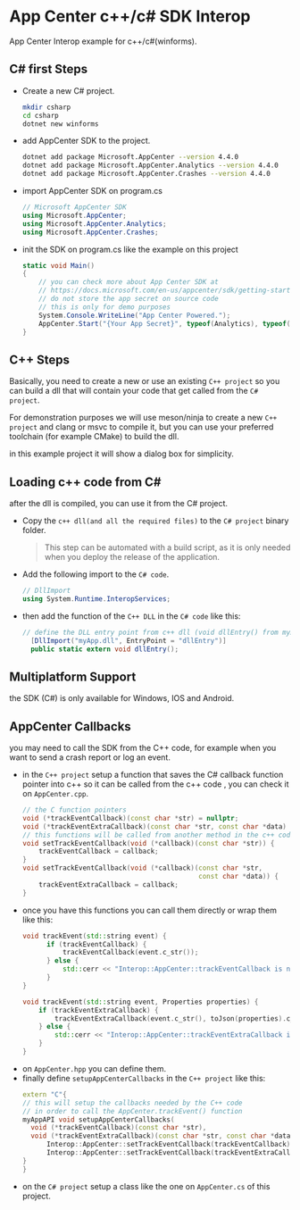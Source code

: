 # App Center c++/c# SDK Interop

App Center Interop example for c++/c#(winforms).

## C# first Steps

- Create a new C# project.
   ```sh
   mkdir csharp
   cd csharp
   dotnet new winforms
   ```
- add AppCenter SDK to the project.
   ```sh
   dotnet add package Microsoft.AppCenter --version 4.4.0
   dotnet add package Microsoft.AppCenter.Analytics --version 4.4.0
   dotnet add package Microsoft.AppCenter.Crashes --version 4.4.0
   ```
- import AppCenter SDK on program.cs
  ```csharp
  // Microsoft AppCenter SDK
  using Microsoft.AppCenter;
  using Microsoft.AppCenter.Analytics;
  using Microsoft.AppCenter.Crashes;
  ```

- init the SDK on program.cs like the example on this project
  ```csharp
  static void Main()
  {
      // you can check more about App Center SDK at
      // https://docs.microsoft.com/en-us/appcenter/sdk/getting-started/wpf-winforms
      // do not store the app secret on source code
      // this is only for demo purposes
      System.Console.WriteLine("App Center Powered.");
      AppCenter.Start("{Your App Secret}", typeof(Analytics), typeof(Crashes));
  }    
  ```


## C++ Steps

Basically, you need to create a new or use an existing `C++ project`
so you can build a dll that will contain your code that get called from the `C# project`.

For demonstration purposes we will use meson/ninja to create a new `C++ project` and clang or msvc to compile it, but you can use your preferred toolchain (for example CMake) to build the dll.

in this example project it will show a dialog box for simplicity.

## Loading c++ code from C#

after the dll is compiled, you can use it from the C# project.

- Copy the `c++ dll(and all the required files)` to the `C# project` binary folder.
    > This step can be automated with a build script, as it is only needed when you deploy the release of the application.
- Add the following import to the `C# code`.
  ```csharp
  // DllImport
  using System.Runtime.InteropServices;
  ```
- then add the function of the `C++ DLL` in the `C# code` like this:
  ```csharp
  // define the DLL entry point from c++ dll (void dllEntry() from myApp.dll)
    [DllImport("myApp.dll", EntryPoint = "dllEntry")]
    public static extern void dllEntry();
  ```

## Multiplatform Support

the SDK (C#) is only available for Windows, IOS and Android.

## AppCenter Callbacks

you may need to call the SDK from the C++ code, for example when you want to send a crash report or log an event.

- in the `C++ project` setup a function that saves the C# callback function pointer into c++ so it can be called from the c++ code , you can check it on `AppCenter.cpp`.
  ```c++
  // the C function pointers
  void (*trackEventCallback)(const char *str) = nullptr;
  void (*trackEventExtraCallback)(const char *str, const char *data) = nullptr;
  // this functions will be called from another method in the c++ code
  void setTrackEventCallback(void (*callback)(const char *str)) {
      trackEventCallback = callback;
  }
  void setTrackEventCallback(void (*callback)(const char *str,
                                              const char *data)) {
      trackEventExtraCallback = callback;
  }
  ```
- once you have this functions you can call them directly or wrap them like this:
  ```c++
  void trackEvent(std::string event) {
	    if (trackEventCallback) {
	        trackEventCallback(event.c_str());
	    } else {
	        std::cerr << "Interop::AppCenter::trackEventCallback is nullptr\n";
	    }
  }

  void trackEvent(std::string event, Properties properties) {
      if (trackEventExtraCallback) {
          trackEventExtraCallback(event.c_str(), toJson(properties).c_str());
      } else {
          std::cerr << "Interop::AppCenter::trackEventExtraCallback is nullptr\n";
      }
  }
  ```
- on `AppCenter.hpp` you can define them.
- finally define `setupAppCenterCallbacks` in the `C++ project` like this:
  ```c++
  extern "C"{
  // this will setup the callbacks needed by the C++ code
  // in order to call the AppCenter.trackEvent() function
  myAppAPI void setupAppCenterCallbacks(
    void (*trackEventCallback)(const char *str),
    void (*trackEventExtraCallback)(const char *str, const char *data)) {
	    Interop::AppCenter::setTrackEventCallback(trackEventCallback);
	    Interop::AppCenter::setTrackEventCallback(trackEventExtraCallback);
  }
  }
  ```
- on the `C# project` setup a class like the one on `AppCenter.cs` of this project.